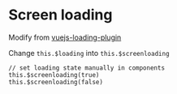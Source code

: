 # Screen loading

Modify from [vuejs-loading-plugin](https://www.npmjs.com/package/vuejs-loading-plugin)

Change `this.$loading` into `this.$screenloading`

```
// set loading state manually in components
this.$screenloading(true)
this.$screenloading(false)
```
